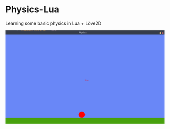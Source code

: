 # Physics-Lua
Learning some basic physics in Lua + Löve2D

![Print of the app running](/print.png "App running")
